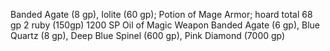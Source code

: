 
Banded Agate (8 gp), Iolite (60 gp); Potion of Mage Armor; hoard total 68 gp
2 ruby (150gp)
1200 SP
Oil of Magic Weapon
Banded Agate (6 gp), Blue Quartz (8 gp), Deep Blue Spinel (600 gp), Pink Diamond (7000 gp)